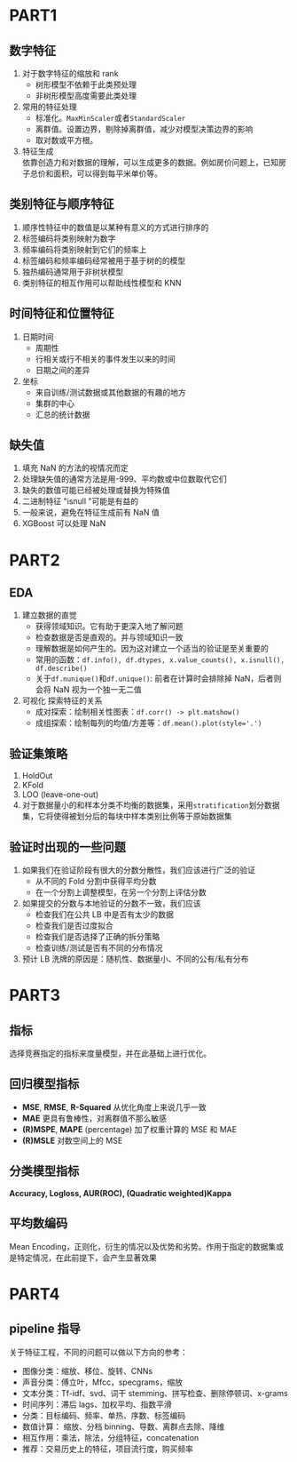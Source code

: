 # PART1

## 数字特征

1. 对于数字特征的缩放和 rank
   - 树形模型不依赖于此类预处理
   - 非树形模型高度需要此类处理
2. 常用的特征处理
   - 标准化。`MaxMinScaler`或者`StandardScaler`
   - 离群值。设置边界，剔除掉离群值，减少对模型决策边界的影响
   - 取对数或平方根。
3. 特征生成  
   依靠创造力和对数据的理解，可以生成更多的数据。例如房价问题上，已知房子总价和面积，可以得到每平米单价等。

## 类别特征与顺序特征

1. 顺序性特征中的数值是以某种有意义的方式进行排序的
2. 标签编码将类别映射为数字
3. 频率编码将类别映射到它们的频率上
4. 标签编码和频率编码经常被用于基于树的的模型
5. 独热编码通常用于非树状模型
6. 类别特征的相互作用可以帮助线性模型和 KNN

## 时间特征和位置特征

1. 日期时间
   - 周期性
   - 行相关或行不相关的事件发生以来的时间
   - 日期之间的差异
2. 坐标
   - 来自训练/测试数据或其他数据的有趣的地方
   - 集群的中心
   - 汇总的统计数据

## 缺失值

1. 填充 NaN 的方法的视情况而定
2. 处理缺失值的通常方法是用-999、平均数或中位数取代它们
3. 缺失的数值可能已经被处理或替换为特殊值
4. 二进制特征 "isnull "可能是有益的
5. 一般来说，避免在特征生成前有 NaN 值
6. XGBoost 可以处理 NaN

# PART2

## EDA

1. 建立数据的直觉
   - 获得领域知识。它有助于更深入地了解问题
   - 检查数据是否是直观的。并与领域知识一致
   - 理解数据是如何产生的。因为这对建立一个适当的验证是至关重要的
   - 常用的函数：`df.info(), df.dtypes, x.value_counts(), x.isnull(), df.describe()`
   - 关于`df.nunique()`和`df.unique()`: 前者在计算时会排除掉 NaN，后者则会将 NaN 视为一个独一无二值
2. 可视化
   探索特征的关系
   - 成对探索：绘制相关性图表：`df.corr() -> plt.matshow()`
   - 成组探索：绘制每列的均值/方差等：`df.mean().plot(style='.')`

## 验证集策略

1. HoldOut
2. KFold
3. LOO (leave-one-out)
4. 对于数据量小的和样本分类不均衡的数据集，采用`stratification`划分数据集，它将使得被划分后的每块中样本类别比例等于原始数据集

## 验证时出现的一些问题

1. 如果我们在验证阶段有很大的分数分散性，我们应该进行广泛的验证
   - 从不同的 Fold 分割中获得平均分数
   - 在一个分割上调整模型，在另一个分割上评估分数
2. 如果提交的分数与本地验证的分数不一致，我们应该
   - 检查我们在公共 LB 中是否有太少的数据
   - 检查我们是否过度拟合
   - 检查我们是否选择了正确的拆分策略
   - 检查训练/测试是否有不同的分布情况
3. 预计 LB 洗牌的原因是：随机性、数据量小、不同的公有/私有分布

# PART3

## 指标

选择竞赛指定的指标来度量模型，并在此基础上进行优化。

## 回归模型指标

- **MSE**, **RMSE**, **R-Squared**
  从优化角度上来说几乎一致
- **MAE**
  更具有鲁棒性，对离群值不那么敏感
- **(R)MSPE**, **MAPE** (percentage)
  加了权重计算的 MSE 和 MAE
- **(R)MSLE**
  对数空间上的 MSE

## 分类模型指标

**Accuracy, Logloss, AUR(ROC), (Quadratic weighted)Kappa**

## 平均数编码

Mean Encoding，正则化，衍生的情况以及优势和劣势。作用于指定的数据集或是特定情况，在此前提下，会产生显著效果

# PART4

## pipeline 指导

关于特征工程，不同的问题可以做以下方向的参考：

- 图像分类：缩放、移位、旋转、CNNs
- 声音分类：傅立叶，Mfcc，specgrams，缩放
- 文本分类：Tf-idf、svd、词干 stemming、拼写检查、删除停顿词、x-grams
- 时间序列：滞后 lags、加权平均、指数平滑
- 分类：目标编码、频率、单热、序数、标签编码
- 数值计算： 缩放、分档 binning、导数、离群点去除、降维
- 相互作用：乘法，除法，分组特征，concatenation
- 推荐：交易历史上的特征，项目流行度，购买频率
